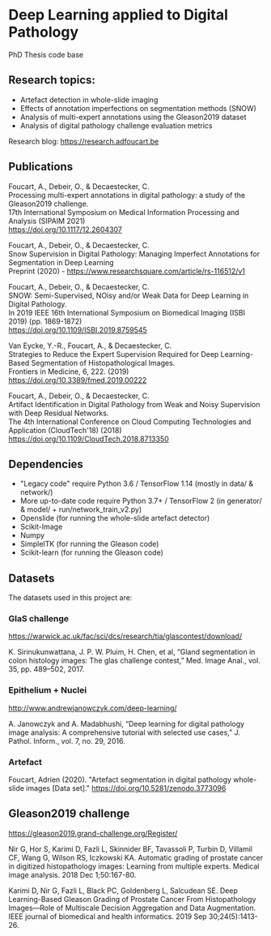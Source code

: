 # Deep Learning applied to Digital Pathology

PhD Thesis code base

## Research topics:

* Artefact detection in whole-slide imaging
* Effects of annotation imperfections on segmentation methods (SNOW)
* Analysis of multi-expert annotations using the Gleason2019 dataset
* Analysis of digital pathology challenge evaluation metrics

Research blog: https://research.adfoucart.be 

## Publications

Foucart, A., Debeir, O., & Decaestecker, C.<br />
Processing multi-expert annotations in digital pathology: a study of the Gleason2019 challenge.<br />
17th International Symposium on Medical Information Processing and Analysis (SIPAIM 2021)<br />
https://doi.org/10.1117/12.2604307

Foucart, A., Debeir, O., & Decaestecker, C.<br />
Snow Supervision in Digital Pathology: Managing Imperfect Annotations for Segmentation in Deep Learning<br />
Preprint (2020) - https://www.researchsquare.com/article/rs-116512/v1

Foucart, A., Debeir, O., & Decaestecker, C. <br />
SNOW: Semi-Supervised, NOisy and/or Weak Data for Deep Learning in Digital Pathology. <br />
In 2019 IEEE 16th International Symposium on Biomedical Imaging (ISBI 2019) (pp. 1869-1872) <br />
https://doi.org/10.1109/ISBI.2019.8759545

Van Eycke, Y.-R., Foucart, A., & Decaestecker, C. <br />
Strategies to Reduce the Expert Supervision Required for Deep Learning-Based Segmentation of Histopathological Images. <br />
Frontiers in Medicine, 6, 222. (2019)<br />
https://doi.org/10.3389/fmed.2019.00222

Foucart, A., Debeir, O., & Decaestecker, C. <br />
Artifact Identification in Digital Pathology from Weak and Noisy Supervision with Deep Residual Networks. <br />
The 4th International Conference on Cloud Computing Technologies and Application (CloudTech'18) (2018) <br />
https://doi.org/10.1109/CloudTech.2018.8713350

## Dependencies

* "Legacy code" require Python 3.6 / TensorFlow 1.14 (mostly in data/ & network/)
* More up-to-date code require Python 3.7+ / TensorFlow 2 (in generator/ & model/ + run/network_train_v2.py)
* Openslide (for running the whole-slide artefact detector)
* Scikit-Image
* Numpy
* SimpleITK (for running the Gleason code)
* Scikit-learn (for running the Gleason code)

## Datasets

The datasets used in this project are:

### GlaS challenge

https://warwick.ac.uk/fac/sci/dcs/research/tia/glascontest/download/

K. Sirinukunwattana, J. P. W. Pluim, H. Chen, et al,  “Gland segmentation in colon histology images: The glas challenge contest,” 
Med. Image Anal., vol. 35, pp. 489–502, 2017.

### Epithelium + Nuclei

http://www.andrewjanowczyk.com/deep-learning/

A. Janowczyk and A. Madabhushi, “Deep learning for digital pathology image analysis: A comprehensive tutorial with selected use cases,” 
J. Pathol. Inform., vol. 7, no. 29, 2016.

### Artefact

Foucart, Adrien (2020). "Artefact segmentation in digital pathology whole-slide images [Data set]." https://doi.org/10.5281/zenodo.3773096

## Gleason2019 challenge

https://gleason2019.grand-challenge.org/Register/

Nir G, Hor S, Karimi D, Fazli L, Skinnider BF, Tavassoli P, Turbin D, Villamil CF, Wang G, Wilson RS, Iczkowski KA. Automatic grading of prostate cancer in digitized histopathology images: Learning from multiple experts. Medical image analysis. 2018 Dec 1;50:167-80.

Karimi D, Nir G, Fazli L, Black PC, Goldenberg L, Salcudean SE. Deep Learning-Based Gleason Grading of Prostate Cancer From Histopathology Images—Role of Multiscale Decision Aggregation and Data Augmentation. IEEE journal of biomedical and health informatics. 2019 Sep 30;24(5):1413-26.
